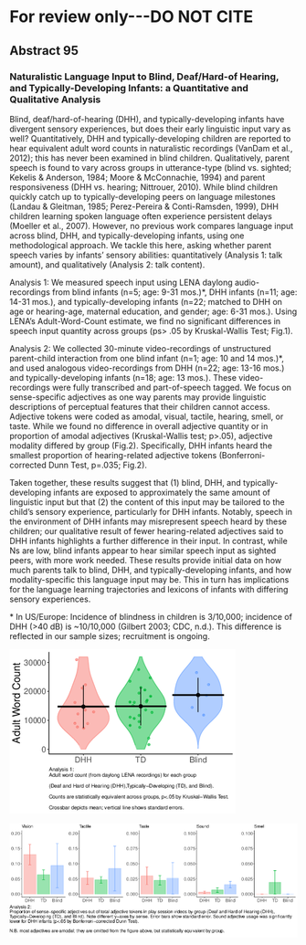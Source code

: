 # For review only---DO NOT CITE

## Abstract 95

### Naturalistic Language Input to Blind, Deaf/Hard-of Hearing, and Typically-Developing Infants: a Quantitative and Qualitative Analysis

Blind, deaf/hard-of-hearing (DHH), and typically-developing infants have divergent sensory experiences, but does their early linguistic input vary as well? Quantitatively, DHH and typically-developing children are reported to hear equivalent adult word counts in naturalistic recordings (VanDam et al., 2012); this has never been examined in blind children. Qualitatively, parent speech is found to vary across groups in utterance-type (blind vs. sighted; Kekelis & Anderson, 1984; Moore & McConnachie, 1994) and parent responsiveness (DHH vs. hearing; Nittrouer, 2010). While blind children quickly catch up to typically-developing peers on language milestones (Landau & Gleitman, 1985; Perez-Pereira & Conti-Ramsden, 1999), DHH children learning spoken language often experience persistent delays (Moeller et al., 2007). However, no previous work compares language input across blind, DHH, and  typically-developing infants, using one methodological approach. We tackle this here, asking whether parent speech varies by infants’ sensory abilities: quantitatively (Analysis 1: talk amount), and qualitatively (Analysis 2: talk content). 

Analysis 1: We measured speech input using LENA daylong audio-recordings from blind infants (n=5; age: 9-31 mos.)*, DHH infants (n=11; age: 14-31 mos.), and typically-developing infants (n=22; matched to DHH on age or hearing-age, maternal education, and gender; age: 6-31 mos.). Using LENA’s Adult-Word-Count estimate, we find no significant differences in speech input quantity across groups (ps> .05 by Kruskal-Wallis Test; Fig.1). 

Analysis 2: We collected 30-minute video-recordings of unstructured parent-child interaction from one blind infant (n=1; age: 10 and 14 mos.)*, and used analogous video-recordings from DHH (n=22; age: 13-16 mos.) and typically-developing infants (n=18; age: 13 mos.). These video-recordings were fully transcribed and part-of-speech tagged. We focus on sense-specific adjectives as one way parents may provide linguistic descriptions of perceptual features that their children cannot access. Adjective tokens were coded as amodal, visual, tactile, hearing, smell, or taste. While we found no difference in overall adjective quantity or in proportion of amodal adjectives (Kruskal-Wallis test; p>.05), adjective modality differed by group (Fig.2). Specifically, DHH infants heard the smallest proportion of hearing-related adjective tokens (Bonferroni-corrected Dunn Test, p=.035; Fig.2).

Taken together, these results suggest that (1) blind, DHH, and typically-developing infants are exposed to approximately the same amount of linguistic input but that (2) the content of this input may be tailored to the child’s sensory experience, particularly for DHH infants. Notably, speech in the environment of DHH infants may misrepresent speech heard by these children; our qualitative result of fewer hearing-related adjectives said to DHH infants highlights a further difference in their input. In contrast, while Ns are low, blind infants appear to hear similar speech input as sighted peers, with more work needed. These results provide initial data on how much parents talk to blind, DHH, and typically-developing infants, and how modality-specific this language input may be. This in turn has implications for the language learning trajectories and lexicons of infants with differing sensory experiences.



\* In US/Europe: Incidence of blindness in children is 3/10,000; incidence of DHH (>40 dB) is ~10/10,000 (Gilbert 2003; CDC, n.d.). This difference is reflected in our sample sizes; recruitment is ongoing.

![Attachment](attachments/95-1.png)

![Attachment](attachments/95-2.png)

